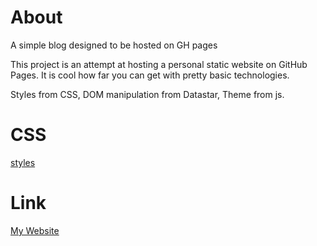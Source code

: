 # About
A simple blog designed to be hosted on GH pages

This project is an attempt at hosting a personal static website on GitHub Pages.
It is cool how far you can get with pretty basic technologies.

Styles from CSS, DOM manipulation from Datastar, Theme from js.

# CSS

[styles](https://deufel.github.io/css/)

# Link
[My Website](https://deufel.github.io/blog/)
